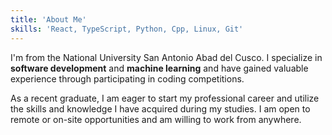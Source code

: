 ```yaml
---
title: 'About Me'
skills: 'React, TypeScript, Python, Cpp, Linux, Git'
---
```


I'm from the National University San Antonio Abad del Cusco. I specialize in **software development** and **machine learning** and have gained valuable experience through participating in coding competitions.

As a recent graduate, I am eager to start my professional career and utilize the skills and knowledge I have acquired during my studies. I am open to remote or on-site opportunities and am willing to work from anywhere.
